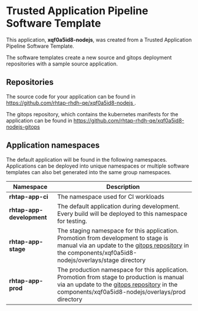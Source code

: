 # Trusted Application Pipeline Software Template

This application, **xqf0a5id8-nodejs**, was created from a Trusted Application Pipeline Software Template.

The software templates create a new source and gitops deployment repositories with a sample source application. 

## Repositories

The source code for your application can be found in [https://github.com/rhtap-rhdh-qe/xqf0a5id8-nodejs ](https://github.com/rhtap-rhdh-qe/xqf0a5id8-nodejs ).
 
The gitops repository, which contains the kubernetes manifests for the application can be found in 
[https://github.com/rhtap-rhdh-qe/xqf0a5id8-nodejs-gitops ](https://github.com/rhtap-rhdh-qe/xqf0a5id8-nodejs-gitops ) 

## Application namespaces 

The default application will be found in the following namespaces. Applications can be deployed into unique namespaces or multiple software templates can also bet generated into the same group namespaces.  

|  Namespace   |  Description   |  
| -------- | -------- |
| **rhtap-app-ci** | The namespace used for CI workloads |
| **rhtap-app-development** | The default application during development. Every build will be deployed to this namespace for testing. |
| **rhtap-app-stage** | The staging namespace for this application. Promotion from development to stage is manual via an update to the [gitops repository](https://github.com/rhtap-rhdh-qe/xqf0a5id8-nodejs-gitops ) in the components/xqf0a5id8-nodejs/overlays/stage directory |
| **rhtap-app-prod** | The production namespace for this application. Promotion from stage to production is manual via an update to the [gitops repository](https://github.com/rhtap-rhdh-qe/xqf0a5id8-nodejs-gitops ) in the components/xqf0a5id8-nodejs/overlays/prod directory |